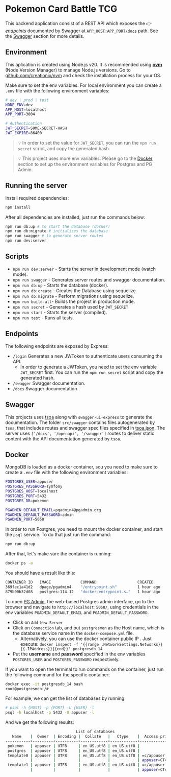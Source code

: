 <!-- markdownlint-disable MD033 -->

# Pokemon Card Battle TCG

This backend application consist of a REST API which exposes the 👉
[_endpoints_](#endpoints) documented by Swagger at
[`APP_HOST:APP_PORT/docs`](http://localhost:3004/docs) path. See the
[Swagger](#swagger) section for more details.

## Environment

This aplication is created using Node.js v20. It is recommended using
**[nvm](https://github.com/creationix/nvm)** (Node Version Manager) to manage
Node.js versions. Go to
[github.com/creationix/nvm](https://github.com/creationix/nvm) and check the
installation process for your OS.

Make sure to set the env variables. For local environment you can create a
`.env` file with the following environment variables:

```bash
# dev | prod | test
NODE_ENV=dev
APP_HOST=localhost
APP_PORT=3004

# Authentication
JWT_SECRET=SOME-SECRET-HASH
JWT_EXPIRE=86400
```

> 💡 In order to set the value for `JWT_SECRET`, you can run the
> `npm run secret` script, and copy the generated hash.

> 💡 This project uses more env variables. Please go to the [Docker](#docker)
> section to set up the environment variables for Postgres and PG Admin.

## Running the server

Install required dependencies:

```bash
npm install
```

After all dependencies are installed, just run the commands below:

```bash
npm run db:up # to start the database (docker)
npm run db:migrate # initializes the database
npm run swagger # to generate server routes
npm run dev:server
```

## Scripts

- `npm run dev:server` - Starts the server in development mode (watch mode).
- `npm run swagger` - Generates server routes and swagger documentation.
- `npm run db:up` - Starts the database (docker).
- `npm run db:create` - Creates the Database using sequelize.
- `npm run db:migrate` - Perform migrations using sequelize.
- `npm run build-all`- Builds the project in production mode.
- `npm run secret` - Generates a hash used by `JWT_SECRET`
- `npm run start` - Starts the server (compiled).
- `npm run test` - Runs all tests.

## Endpoints

The following endpoints are exposed by Express:

- `/login` Generates a new JWToken to authenticate users consuming the API.
  - In order to generate a JWToken, you need to set the env variable
    `JWT_SECRET` first. You can run the `npm run secret` script and copy the
    generated hash.
- `/swagger` Swagger documentation.
- `/docs` Swagger documentation.

## Swagger

This projects uses
[tsoa](https://tsoa-community.github.io/docs/getting-started.html) along with
`swagger-ui-express` to generate the documentation. The folder `src/swagger`
contains files autogenerated by `tsoa`, that includes routes and swagger spec
files specified in [tsoa.json](./tsoa.json). The server uses
`['/docs', '/openapi', '/swagger']` routes to deliver static content with the
API documentation generated by `tsoa`.

## Docker

MongoDB is loaded as a docker container, sou you need to make sure to create a
`.env` file with the following environment variables:

```bash
POSTGRES_USER=appuser
POSTGRES_PASSWORD=symfony
POSTGRES_HOST=localhost
POSTGRES_PORT=5432
POSTGRES_DB=pokemon

PGADMIN_DEFAULT_EMAIL=pgadmin4@pgadmin.org
PGADMIN_DEFAULT_PASSWORD=admin
PGADMIN_PORT=5050
```

In order to run Postgres, you need to mount the docker container, and start the
`psql` service. To do that just run the command:

```bash
npm run db:up
```

After that, let's make sure the container is running:

```bash
docker ps -a
```

You should have a result like this:

```bash
CONTAINER ID   IMAGE             COMMAND                  CREATED      STATUS        PORTS                    NAMES
369fec1a41d2   dpage/pgadmin4    "/entrypoint.sh"         1 hour ago   Up 2 minutes  0.0.0.0:5050->80/tcp     pgadmin_4
879b90b32d08   postgres:114.12   "docker-entrypoint.s…"   1 hour ago   Up 2 minutes  0.0.0.0:5432->5432/tcp   postgresdb_14
```

To open
[PG Admin](https://anasdidi.dev/articles/200713-docker-compose-postgres/), the
web-based Postgres admin interface, go to the browser and navigate to
`http://localhost:5050/`, using credentials in the env variables
`PGADMIN_DEFAULT_EMAIL` and `PGADMIN_DEFAULT_PASSWORD`.

- Click on `Add New Server`
- Click on `Connection` tab, and put `postgresmon` as the Host name, which is
  the database service name in the `docker-compose.yml` file.
  - Alternatively, you can use the docker container public IP . Just execute:
    `docker inspect -f '{{range .NetworkSettings.Networks}}{{.IPAddress}}{{end}}' postgresdb_14`
- Put the **username** and **password** specified in the env variables
  `POSTGRES_USER` and `POSTGRES_PASSWORD` respectively.

If you want to open the terminal to run commands on the container, just run the
following command for the specific container:

```bash
docker exec -it postgresdb_14 bash
root@postgresmon:/#
```

For example, we can get the list of databases by running:

```bash
# psql -h {HOST} -p {PORT} -U {USER} -l
psql -h localhost -p 5432 -U appuser -l
```

And we get the following results:

```bash
                               List of databases
   Name    |  Owner  | Encoding |  Collate   |   Ctype    |  Access privileges
-----------+---------+----------+------------+------------+---------------------
 pokemon   | appuser | UTF8     | en_US.utf8 | en_US.utf8 |
 postgres  | appuser | UTF8     | en_US.utf8 | en_US.utf8 |
 template0 | appuser | UTF8     | en_US.utf8 | en_US.utf8 | =c/appuser         +
           |         |          |            |            | appuser=CTc/appuser
 template1 | appuser | UTF8     | en_US.utf8 | en_US.utf8 | =c/appuser         +
           |         |          |            |            | appuser=CTc/appuser
```
